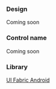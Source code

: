 ### Design

Coming soon

### Control name

Coming soon

### Library

[UI Fabric Android](https://github.com/OfficeDev/ui-fabric-android)
